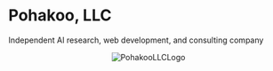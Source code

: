 # Pohakoo, LLC

Independent AI research, web development, and consulting company
<p align="center">
    <img src="https://github.com/user-attachments/assets/fa7d4885-e10e-4833-aaef-6d5ebe6cda25" alt="PohakooLLCLogo" style="max-width:500">
</p>
